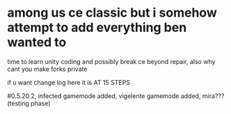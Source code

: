 # among us ce classic but i somehow attempt to add everything ben wanted to
time to learn unity coding and possibly break ce beyond repair,
also why cant you make forks private






if u want change log here it is AT 15 STEPS




#0.5.20.2,
infected gamemode added,
vigelente gamemode added,
mira??? (testing phase)

